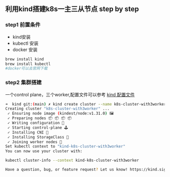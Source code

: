 ## 利用kind搭建k8s一主三从节点 step by step

### step1 前置条件
- kind安装
- kubectl 安装
- docker 安装
```bash
brew install kind
brew install kubectl
#docker可以去官网下载
```

### step2 集群搭建
一个control plane，三个worker,配置文件可以参考 [kind 配置文件](https://kind.sigs.k8s.io/docs/user/configuration/)
```bash
➜  kind git:(main) ✗ kind create cluster --name k8s-cluster-with3worker --config ./config.yaml
Creating cluster "k8s-cluster-with3worker" ...
 ✓ Ensuring node image (kindest/node:v1.31.0) 🖼
 ✓ Preparing nodes 📦 📦 📦 📦
 ✓ Writing configuration 📜
 ✓ Starting control-plane 🕹️
 ✓ Installing CNI 🔌
 ✓ Installing StorageClass 💾
 ✓ Joining worker nodes 🚜
Set kubectl context to "kind-k8s-cluster-with3worker"
You can now use your cluster with:

kubectl cluster-info --context kind-k8s-cluster-with3worker

Have a question, bug, or feature request? Let us know! https://kind.sigs.k8s.io/#community 🙂
```

